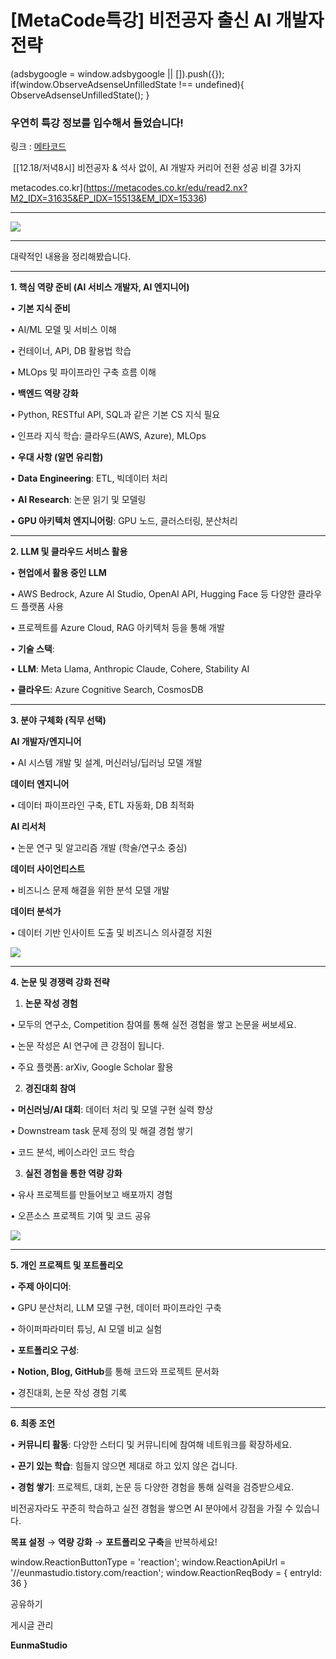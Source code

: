 
# [MetaCode특강] 비전공자 출신 AI 개발자 전략

(adsbygoogle = window.adsbygoogle || \[\]).push({}); if(window.ObserveAdsenseUnfilledState !== undefined){ ObserveAdsenseUnfilledState(); }

### 우연히 특강 정보를 입수해서 들었습니다!

링크 : [메타코드](https://metacodes.co.kr/edu/read2.nx?M2_IDX=31635&EP_IDX=15513&EM_IDX=15336)

 [\[12.18/저녁8시\] 비전공자 & 석사 없이, AI 개발자 커리어 전환 성공 비결 3가지

metacodes.co.kr](https://metacodes.co.kr/edu/read2.nx?M2_IDX=31635&EP_IDX=15513&EM_IDX=15336)

* * *

![](https://blog.kakaocdn.net/dn/9iE2x/btsLogidaSL/Gk7SgNoV6hjsKmdUS6HG61/img.jpg)

* * *

대략적인 내용을 정리해봤습니다.

* * *

**1\. 핵심 역량 준비 (AI 서비스 개발자, AI 엔지니어)**

• **기본 지식 준비**

• AI/ML 모델 및 서비스 이해

• 컨테이너, API, DB 활용법 학습

• MLOps 및 파이프라인 구축 흐름 이해

• **백엔드 역량 강화**

• Python, RESTful API, SQL과 같은 기본 CS 지식 필요

• 인프라 지식 학습: 클라우드(AWS, Azure), MLOps

• **우대 사항 (알면 유리함)**

• **Data Engineering**: ETL, 빅데이터 처리

• **AI Research**: 논문 읽기 및 모델링

• **GPU 아키텍처 엔지니어링**: GPU 노드, 클러스터링, 분산처리

* * *

**2\. LLM 및 클라우드 서비스 활용**

• **현업에서 활용 중인 LLM**

• AWS Bedrock, Azure AI Studio, OpenAI API, Hugging Face 등 다양한 클라우드 플랫폼 사용

• 프로젝트를 Azure Cloud, RAG 아키텍처 등을 통해 개발

• **기술 스택**:

• **LLM**: Meta Llama, Anthropic Claude, Cohere, Stability AI

• **클라우드**: Azure Cognitive Search, CosmosDB

* * *

**3\. 분야 구체화 (직무 선택)**

**AI 개발자/엔지니어**

• AI 시스템 개발 및 설계, 머신러닝/딥러닝 모델 개발

**데이터 엔지니어**

• 데이터 파이프라인 구축, ETL 자동화, DB 최적화

**AI 리서처**

• 논문 연구 및 알고리즘 개발 (학술/연구소 중심)

**데이터 사이언티스트**

• 비즈니스 문제 해결을 위한 분석 모델 개발

**데이터 분석가**

• 데이터 기반 인사이트 도출 및 비즈니스 의사결정 지원

![](https://blog.kakaocdn.net/dn/czzhaM/btsLnPSYKNu/215IGg8OaZkkHQRASywXKk/img.png)

* * *

**4\. 논문 및 경쟁력 강화 전략**

1. **논문 작성 경험**

• 모두의 연구소, Competition 참여를 통해 실전 경험을 쌓고 논문을 써보세요.

• 논문 작성은 AI 연구에 큰 강점이 됩니다.

• 주요 플랫폼: arXiv, Google Scholar 활용

2. **경진대회 참여**

• **머신러닝/AI 대회**: 데이터 처리 및 모델 구현 실력 향상

• Downstream task 문제 정의 및 해결 경험 쌓기

• 코드 분석, 베이스라인 코드 학습

3. **실전 경험을 통한 역량 강화**

• 유사 프로젝트를 만들어보고 배포까지 경험

• 오픈소스 프로젝트 기여 및 코드 공유

![](https://blog.kakaocdn.net/dn/srjVh/btsLoKi22GO/Gfl5k7zw5iMtwjYiI1aPWK/img.png)

* * *

**5\. 개인 프로젝트 및 포트폴리오**

• **주제 아이디어**:

• GPU 분산처리, LLM 모델 구현, 데이터 파이프라인 구축

• 하이퍼파라미터 튜닝, AI 모델 비교 실험

• **포트폴리오 구성**:

• **Notion, Blog, GitHub**를 통해 코드와 프로젝트 문서화

• 경진대회, 논문 작성 경험 기록

* * *

**6\. 최종 조언**

• **커뮤니티 활동**: 다양한 스터디 및 커뮤니티에 참여해 네트워크를 확장하세요.

• **끈기 있는 학습**: 힘들지 않으면 제대로 하고 있지 않은 겁니다.

• **경험 쌓기**: 프로젝트, 대회, 논문 등 다양한 경험을 통해 실력을 검증받으세요.

비전공자라도 꾸준히 학습하고 실전 경험을 쌓으면 AI 분야에서 강점을 가질 수 있습니다.

**목표 설정** → **역량 강화** → **포트폴리오 구축**을 반복하세요! 

window.ReactionButtonType = 'reaction'; window.ReactionApiUrl = '//eunmastudio.tistory.com/reaction'; window.ReactionReqBody = { entryId: 36 }

공유하기

게시글 관리

**EunmaStudio**
            